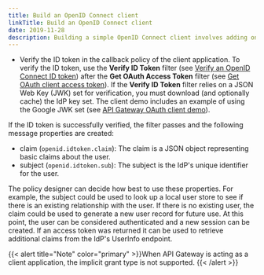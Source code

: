 ```yaml
---
title: Build an OpenID Connect client
linkTitle: Build an OpenID Connect client
date: 2019-11-28
description: Building a simple OpenID Connect client involves adding only one additional step to the OAuth authorization code flow for an OAuth client (see [OAuth 2.0 example client workflow](/docs/apigw_oauth/oauth_client/oauth_client_intro#OAuth))
---
```


* Verify the ID token in the callback policy of the client application. To verify the ID token, use the **Verify ID Token** filter (see [Verify an OpenID Connect ID token](/docs/apigw_oauth/oauth_openid_filters/oauth_openid_verify)) after the **Get OAuth Access Token** filter (see [Get OAuth client access token](/docs/apigw_oauth/oauth_client_filters/oauth_client_authorise)). If the **Verify ID Token** filter relies on a JSON Web Key (JWK) set for verification, you must download (and optionally cache) the IdP key set. The client demo includes an example of using the Google JWK set (see [API Gateway OAuth client demo](/docs/apigw_oauth/client_demo)).

If the ID token is successfully verified, the filter passes and the following message properties are created:

* claim (`openid.idtoken.claim`): The claim is a JSON object representing basic claims about the user.
* subject (`openid.idtoken.sub`): The subject is the IdP's unique identifier for the user.

The policy designer can decide how best to use these properties. For example, the subject could be used to look up a local user store to see if there is an existing relationship with the user. If there is no existing user, the claim could be used to generate a new user record for future use. At this point, the user can be considered authenticated and a new session can be created. If an access token was returned it can be used to retrieve additional claims from the IdP's UserInfo endpoint.

{{< alert title="Note" color="primary" >}}When API Gateway is acting as a client application, the implicit grant type is not supported. {{< /alert >}}

